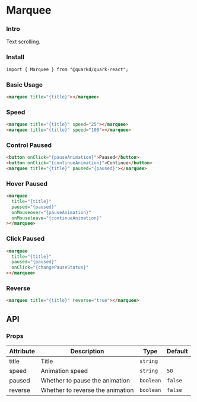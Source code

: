 # Marquee

### Intro

Text scrolling.

### Install

```html
import { Marquee } from "@quarkd/quark-react";
```

### Basic Usage

```html
<marquee title="{title}"></marquee>
```

### Speed

```html
<marquee title="{title}" speed="25"></marquee>
<marquee title="{title}" speed="100"></marquee>
```

### Control Paused

```html
<button onClick="{pauseAnimation}">Paused</button>
<button onClick="{continueAnimation}">Continue</button>
<marquee title="{title}" paused="{paused}"></marquee>
```

### Hover Paused

```html
<marquee
  title="{title}"
  paused="{paused}"
  onMouseover="{pauseAnimation}"
  onMouseleave="{continueAnimation}"
></marquee>
```

### Click Paused

```html
<marquee
  title="{title}"
  paused="{paused}"
  onClick="{changePauseStatus}"
></marquee>
```

### Reverse

```html
<marquee title="{title}" reverse="true"></marquee>
```

## API

### Props

| Attribute | Description                      | Type      | Default |
| --------- | -------------------------------- | --------- | ------- |
| title     | Title                            | `string`  |
| speed     | Animation speed                  | `string`  | `50`    |
| paused    | Whether to pause the animation   | `boolean` | `false` |
| reverse   | Whether to reverse the animation | `boolean` | `false` |
